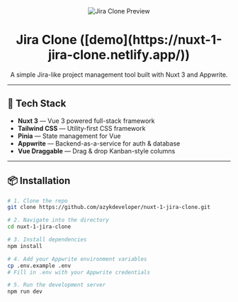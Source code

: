 <div align="center">
  <img src="https://i.postimg.cc/137mPj3D/image.png" alt="Jira Clone Preview" />
  <h1>Jira Clone ([demo](https://nuxt-1-jira-clone.netlify.app/))</h1>
  <p>A simple Jira-like project management tool built with Nuxt 3 and Appwrite.</p>
</div>

---

## 🚀 Tech Stack

- **Nuxt 3** — Vue 3 powered full-stack framework  
- **Tailwind CSS** — Utility-first CSS framework  
- **Pinia** — State management for Vue  
- **Appwrite** — Backend-as-a-service for auth & database  
- **Vue Draggable** — Drag & drop Kanban-style columns

---

## 📦 Installation

```bash
# 1. Clone the repo
git clone https://github.com/azykdeveloper/nuxt-1-jira-clone.git

# 2. Navigate into the directory
cd nuxt-1-jira-clone

# 3. Install dependencies
npm install

# 4. Add your Appwrite environment variables
cp .env.example .env
# Fill in .env with your Appwrite credentials

# 5. Run the development server
npm run dev
